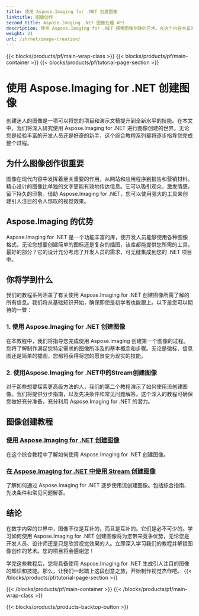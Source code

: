 ```yaml
---
title: 使用 Aspose.Imaging for .NET 创建图像
linktitle: 图像创作
second_title: Aspose.Imaging .NET 图像处理 API
description: 使用 Aspose.Imaging for .NET 探索图像创建的艺术。在这个内容丰富的教程系列中学习制作令人惊叹的视觉效果。
weight: 21
url: /zh/net/image-creation/
---
```


{{< blocks/products/pf/main-wrap-class >}}
{{< blocks/products/pf/main-container >}}
{{< blocks/products/pf/tutorial-page-section >}}

# 使用 Aspose.Imaging for .NET 创建图像


创建迷人的图像是一项可以将您的项目和演示文稿提升到全新水平的技能。在本文中，我们将深入研究使用 Aspose.Imaging for .NET 进行图像创建的世界。无论您是经验丰富的开发人员还是好奇的新手，这个综合教程系列都将逐步指导您完成整个过程。

## 为什么图像创作很重要

图像在现代内容中发挥着至关重要的作用，从网站和应用程序到报告和营销材料。精心设计的图像比单独的文字更能有效地传达信息。它可以吸引观众，激发情感，留下持久的印象。借助 Aspose.Imaging for .NET，您可以使用强大的工具来创建引人注目的令人惊叹的视觉效果。

## Aspose.Imaging 的优势

Aspose.Imaging for .NET 是一个功能丰富的库，使开发人员能够使用各种图像格式。无论您想要创建简单的图标还是复杂的插图，该库都能提供您所需的工具。最好的部分？它的设计充分考虑了开发人员的需求，可无缝集成到您的 .NET 项目中。

## 你将学到什么

我们的教程系列涵盖了有关使用 Aspose.Imaging for .NET 创建图像所需了解的所有信息。我们将从基础知识开始，确保即使是初学者也能跟上。以下是您可以期待的一瞥：

### 1. 使用 Aspose.Imaging for .NET 创建图像
   在本教程中，我们将指导您完成使用 Aspose.Imaging 创建第一个图像的过程。您将了解制作满足您特定需求的图像所涉及的基本概念和步骤。无论是徽标、信息图还是简单的插图，您都将获得将您的愿景变为现实的技能。

### 2. 使用Aspose.Imaging for .NET中的Stream创建图像
   对于那些想要探索更高级方法的人，我们的第二个教程演示了如何使用流创建图像。我们将提供分步指南，以及先决条件和常见问题解答。这个深入的教程可确保您做好充分准备，充分利用 Aspose.Imaging for .NET 的潜力。

## 图像创建教程
### [使用 Aspose.Imaging for .NET 创建图像](./create-an-image/)
在这个综合教程中了解如何使用 Aspose.Imaging for .NET 创建图像。
### [在 Aspose.Imaging for .NET 中使用 Stream 创建图像](./create-image-using-stream/)
了解如何通过 Aspose.Imaging for .NET 逐步使用流创建图像。包括综合指南、先决条件和常见问题解答。

## 结论

在数字内容的世界中，图像不仅是互补的，而且是互补的。它们是必不可少的。学习如何使用 Aspose.Imaging for .NET 创建图像将为您带来竞争优势，无论您是开发人员、设计师还是只是欣赏视觉效果的人。立即深入学习我们的教程并解锁图像创作的艺术。您的项目将会感谢您！

学完这些教程后，您将具备使用 Aspose.Imaging for .NET 生成引人注目的图像的知识和技能。那么，让我们一起踏上这段创意之旅，开始制作视觉杰作吧。
{{< /blocks/products/pf/tutorial-page-section >}}

{{< /blocks/products/pf/main-container >}}
{{< /blocks/products/pf/main-wrap-class >}}

{{< blocks/products/products-backtop-button >}}
